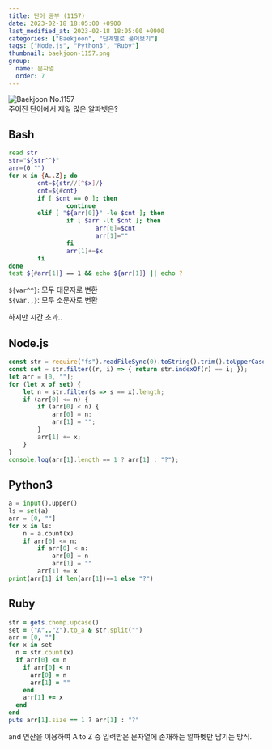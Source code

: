 ```yaml
---
title: 단어 공부 (1157)
date: 2023-02-18 18:05:00 +0900
last_modified_at: 2023-02-18 18:05:00 +0900
categories: ["Baekjoon", "단계별로 풀어보기"]
tags: ["Node.js", "Python3", "Ruby"]
thumbnail: baekjoon-1157.png
group:
  name: 문자열
  order: 7
---
```


![Baekjoon No.1157](baekjoon-1157.png)  
주어진 단어에서 제일 많은 알파벳은?

## Bash
```bash
read str
str="${str^^}"
arr=(0 "")
for x in {A..Z}; do
        cnt=${str//[^$x]/}
        cnt=${#cnt}
        if [ $cnt == 0 ]; then
                continue
        elif [ "${arr[0]}" -le $cnt ]; then
                if [ $arr -lt $cnt ]; then
                        arr[0]=$cnt
                        arr[1]=""
                fi
                arr[1]+=$x
        fi
done
test ${#arr[1]} == 1 && echo ${arr[1]} || echo ?
```
`${var^^}`: 모두 대문자로 변환  
`${var,,}`: 모두 소문자로 변환

하지만 시간 초과..

## Node.js
```javascript
const str = require("fs").readFileSync(0).toString().trim().toUpperCase().split("");
const set = str.filter((r, i) => { return str.indexOf(r) == i; });
let arr = [0, ""];
for (let x of set) {
	let n = str.filter(s => s == x).length;
	if (arr[0] <= n) {
		if (arr[0] < n) {
			arr[0] = n;
			arr[1] = "";
		}
		arr[1] += x;
	}
}
console.log(arr[1].length == 1 ? arr[1] : "?");
```

## Python3
```python
a = input().upper()
ls = set(a)
arr = [0, ""]
for x in ls:
    n = a.count(x)
    if arr[0] <= n:
        if arr[0] < n:
            arr[0] = n
            arr[1] = ""
        arr[1] += x
print(arr[1] if len(arr[1])==1 else "?")
```

## Ruby
```ruby
str = gets.chomp.upcase()
set = ("A".."Z").to_a & str.split("")
arr = [0, ""]
for x in set
  n = str.count(x)
  if arr[0] <= n
    if arr[0] < n
      arr[0] = n
      arr[1] = ""
    end
    arr[1] += x
  end
end
puts arr[1].size == 1 ? arr[1] : "?"
```
and 연산을 이용하여 A to Z 중 입력받은 문자열에 존재하는 알파벳만 남기는 방식.
